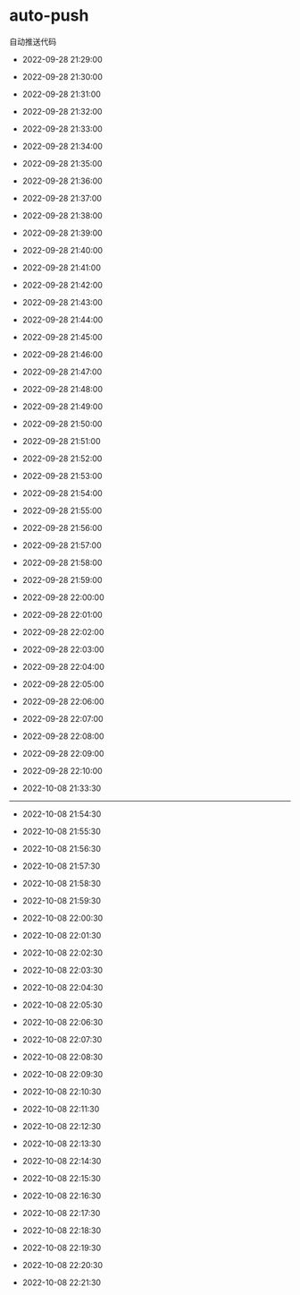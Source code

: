 # auto-push

自动推送代码

- 2022-09-28 21:29:00

- 2022-09-28 21:30:00

- 2022-09-28 21:31:00

- 2022-09-28 21:32:00

- 2022-09-28 21:33:00

- 2022-09-28 21:34:00

- 2022-09-28 21:35:00

- 2022-09-28 21:36:00

- 2022-09-28 21:37:00

- 2022-09-28 21:38:00

- 2022-09-28 21:39:00

- 2022-09-28 21:40:00

- 2022-09-28 21:41:00

- 2022-09-28 21:42:00

- 2022-09-28 21:43:00

- 2022-09-28 21:44:00

- 2022-09-28 21:45:00

- 2022-09-28 21:46:00

- 2022-09-28 21:47:00

- 2022-09-28 21:48:00

- 2022-09-28 21:49:00

- 2022-09-28 21:50:00

- 2022-09-28 21:51:00

- 2022-09-28 21:52:00

- 2022-09-28 21:53:00

- 2022-09-28 21:54:00

- 2022-09-28 21:55:00

- 2022-09-28 21:56:00

- 2022-09-28 21:57:00

- 2022-09-28 21:58:00

- 2022-09-28 21:59:00

- 2022-09-28 22:00:00

- 2022-09-28 22:01:00

- 2022-09-28 22:02:00

- 2022-09-28 22:03:00

- 2022-09-28 22:04:00

- 2022-09-28 22:05:00

- 2022-09-28 22:06:00

- 2022-09-28 22:07:00

- 2022-09-28 22:08:00

- 2022-09-28 22:09:00

- 2022-09-28 22:10:00

- 2022-10-08 21:33:30

---

- 2022-10-08 21:54:30

- 2022-10-08 21:55:30

- 2022-10-08 21:56:30

- 2022-10-08 21:57:30

- 2022-10-08 21:58:30

- 2022-10-08 21:59:30

- 2022-10-08 22:00:30

- 2022-10-08 22:01:30

- 2022-10-08 22:02:30

- 2022-10-08 22:03:30

- 2022-10-08 22:04:30

- 2022-10-08 22:05:30

- 2022-10-08 22:06:30

- 2022-10-08 22:07:30

- 2022-10-08 22:08:30

- 2022-10-08 22:09:30

- 2022-10-08 22:10:30

- 2022-10-08 22:11:30

- 2022-10-08 22:12:30

- 2022-10-08 22:13:30

- 2022-10-08 22:14:30

- 2022-10-08 22:15:30

- 2022-10-08 22:16:30

- 2022-10-08 22:17:30

- 2022-10-08 22:18:30

- 2022-10-08 22:19:30

- 2022-10-08 22:20:30

- 2022-10-08 22:21:30
